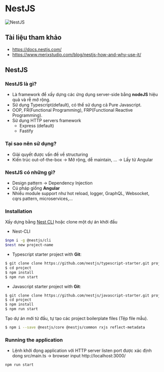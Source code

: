 # NestJS
   ![NestJS](https://github.com/LDK-VN/NestJS/blob/master/Resource/logo.png)

## Tài liệu tham khảo
* https://docs.nestjs.com/
* https://www.merixstudio.com/blog/nestjs-how-and-why-use-it/

## NestJS
### NestJS là gì?
* Là framework để xấy dựng các ứng dụng server-side bằng **nodeJS** hiệu quả và rễ mở rộng.
* Sử dụng Typescript(default), có thể sử dụng cả Pure Javascript.
* OOP, FR(Functional Programming), FRP(Functional Reactive Programming).
* Sử dụng HTTP servers framework
   * Express (default)
   * Fastify

### Tại sao nên sử dụng?
* Giải quyết được vấn đề về structuring
* Kiến trúc out-of-the-box -> Mở rộng, dễ maintain, … -> Lấy từ Angular

### NestJS có những gì?
* Design pattern -> Dependency Injection
* Cú pháp giống **Angular**
* Nhiều module support như hot reload, logger, GraphQL, Websocket, cqrs pattern, microservices,…

### Installation
Xấy dựng bằng [Nest CLI][nest-cli] hoặc clone một dự án khởi đầu

* Nest-CLI

```bash
$npm i -g @nestjs/cli
$nest new project-name
```

* Typescript starter project with **Git**:

```bash
$ git clone clone https://github.com/nestjs/typescript-starter.git project
$ cd project
$ npm install
$ npm run start
```

* Javascript starter project with **Git**:

```bash
$ git clone clone https://github.com/nestjs/javascript-starter.git project
$ cd project
$ npm install
$ npm run start
```

Tạo dự án mới từ đầu, tự tạo các project boilerplate files (Tệp file mẫu).

```bash
$ npm i --save @nestjs/core @nestjs/common rxjs reflect-metadata
```

[nest-cli]: https://docs.nestjs.com/cli/overview

### Running the application

* Lệnh khởi đọng application với HTTP server listen port được xác định dong src/main.ts -> browser input http://localhost:3000/
```bash
npm run start
```
